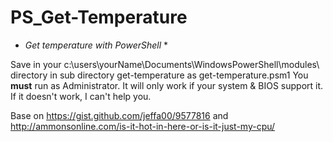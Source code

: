 # PS_Get-Temperature
* *Get temperature with PowerShell* *

Save in your c:\users\yourName\Documents\WindowsPowerShell\modules\ directory
in sub directory get-temperature as get-temperature.psm1
You **must** run as Administrator.
It will only work if your system & BIOS support it. If it doesn't work, I can't help you.


Base on https://gist.github.com/jeffa00/9577816 and http://ammonsonline.com/is-it-hot-in-here-or-is-it-just-my-cpu/
